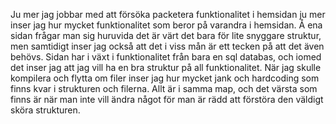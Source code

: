Ju mer jag jobbar med att försöka packetera funktionalitet i hemsidan ju mer inser jag hur mycket funktionalitet som beror på varandra i hemsidan. Å ena sidan frågar man sig huruvida det är värt det
bara för lite snyggare struktur, men samtidigt inser jag också att det i viss mån är ett tecken på att det även behövs. Sidan har i växt i funktionalitet från bara en sql databas, och iomed det inser jag att 
jag vill ha en bra struktur på all funktionalitet. När jag skulle kompilera och flytta om filer inser jag hur mycket jank och hardcoding som finns kvar i strukturen och filerna. Allt är i samma map, och det 
värsta som finns är när man inte vill ändra något för man är rädd att förstöra den väldigt sköra strukturen. 
